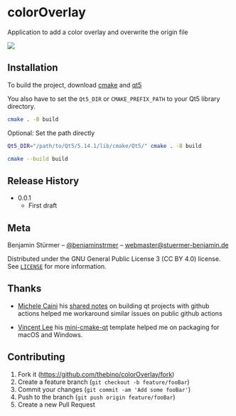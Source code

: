 # colorOverlay
Application to add a color overlay and overwrite the origin file

![](https://github.com/thebino/colorOverlay/workflows/Build%20&%20Deploy%20releases/badge.svg)


## Installation

To build the project, download [cmake](https://cmake.org/download/) and [qt5](https://qt.io/download)

You also have to set the `Qt5_DIR` or `CMAKE_PREFIX_PATH` to your Qt5 library directory.

```sh
cmake . -B build
```

Optional: Set the path directly
```sh
Qt5_DIR="/path/to/Qt5/5.14.1/lib/cmake/Qt5/" cmake . -B build
```

```sh
cmake --build build
```


## Release History

* 0.0.1
    * First draft


## Meta

Benjamin Stürmer – [@benjaminstrmer](https://twitter.com/benjaminstrmer) – webmaster@stuermer-benjamin.de

Distributed under the GNU General Public License 3 (CC BY 4.0) license. See [``LICENSE``](LICENSE) for more information.


## Thanks

* [Michele Caini](https://github.com/skypjack) his [shared notes](https://skypjack.github.io/2019-10-23-gh-greets-qt/) on building qt projects with github actions helped me workaround similar issues on public github actions

* [Vincent Lee](https://github.com/euler0) his [mini-cmake-qt](https://github.com/euler0/mini-cmake-qt) template helped me on packaging for macOS and Windows.


## Contributing

1. Fork it (https://github.com/thebino/colorOverlay/fork)
2. Create a feature branch (`git checkout -b feature/fooBar`)
3. Commit your changes (`git commit -am 'Add some fooBar'`)
4. Push to the branch (`git push origin feature/fooBar`)
5. Create a new Pull Request
